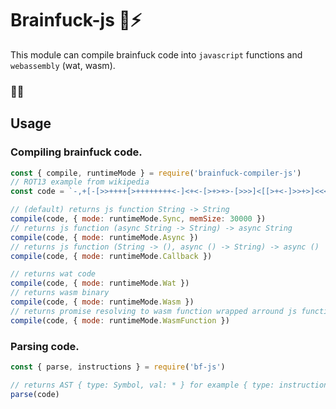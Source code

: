# Brainfuck-js 🧠⚡
This module can compile brainfuck code into `javascript` functions and `webassembly` (wat, wasm).   
### 🙊🤯

## Usage
### Compiling brainfuck code.
```javascript
const { compile, runtimeMode } = require('brainfuck-compiler-js')
// ROT13 example from wikipedia
const code = `-,+[-[>>++++[>++++++++<-]<+<-[>+>+>-[>>>]<[[>+<-]>>+>]<<<<<-]]>>>[-]+>--[-[<->+++[-]]]<[++++++++++++<[>-[>+>>]>[+[<+>-]>+>>]<<<<<-]>>[<+>-]>[-[-<<[-]>>]<<[<<->>-]>>]<<[<<+>>-]]<[-]<.[-]<-,+]`

// (default) returns js function String -> String
compile(code, { mode: runtimeMode.Sync, memSize: 30000 }) 
// returns js function (async String -> String) -> async String
compile(code, { mode: runtimeMode.Async }) 
// returns js function (String -> (), async () -> String) -> async () 
compile(code, { mode: runtimeMode.Callback }) 

// returns wat code
compile(code, { mode: runtimeMode.Wat }) 
// returns wasm binary
compile(code, { mode: runtimeMode.Wasm }) 
// returns promise resolving to wasm function wrapped arround js function async (String -> String)
compile(code, { mode: runtimeMode.WasmFunction }) 
```
### Parsing code.
```javascript
const { parse, instructions } = require('bf-js')

// returns AST { type: Symbol, val: * } for example { type: instructions.Program, val: [...] }
parse(code)
```